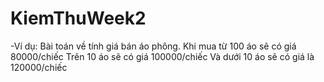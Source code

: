 # KiemThuWeek2
-Ví dụ: Bài toán về tính giá bán áo phông. 
Khi mua từ 100 áo sẽ có giá 80000/chiếc
Trên 10 áo sẽ có giá 100000/chiếc
Và dưới 10 áo sẽ có giá là 120000/chiếc
